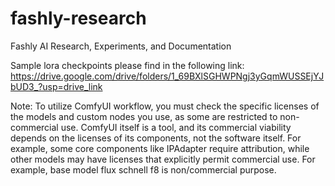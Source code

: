# fashly-research
Fashly AI Research, Experiments, and Documentation

Sample lora checkpoints please find in the following link: https://drive.google.com/drive/folders/1_69BXlSGHWPNgj3yGqmWUSSEjYJbUD3_?usp=drive_link

Note:
To utilize ComfyUI workflow, you must check the specific licenses of the models and custom nodes you use, as some are restricted to non-commercial use. ComfyUI itself is a tool, and its commercial viability depends on the licenses of its components, not the software itself. For example, some core components like IPAdapter require attribution, while other models may have licenses that explicitly permit commercial use. For example, base model flux schnell f8 is non/commercial purpose.


